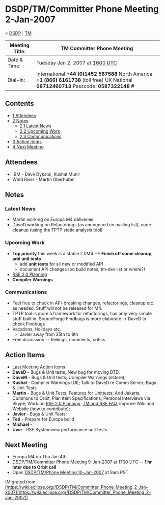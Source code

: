 

DSDP/TM/Committer Phone Meeting 2-Jan-2007
==========================================

< [DSDP](https://wiki.eclipse.org/DSDP "DSDP")‎ | [TM](./TM "DSDP/TM")

| Meeting Title: | **TM Committer Phone Meeting** |
| --- | --- |
| Date & Time: | Tuesday Jan 2, 2007 at [1600 UTC](http://www.timeanddate.com/worldclock/meetingdetails.html?year=2007&month=1&day=2&hour=16&min=00&sec=0&p1=224&p2=159&p3=250&p4=136&p5=223&iv=1800) |
| Dial-in: | International **+44 (0)1452 567588**   North America **+1 (866) 6161738** (toll free)   UK National **08712460713**   Passcode: **0587322148 #** |

Contents
--------

*   [1 Attendees](#Attendees)
*   [2 Notes](#Notes)
    *   [2.1 Latest News](#Latest-News)
    *   [2.2 Upcoming Work](#Upcoming-Work)
    *   [2.3 Communications](#Communications)
*   [3 Action Items](#Action-Items)
*   [4 Next Meeting](#Next-Meeting)

Attendees
---------

*   IBM - Dave Dykstal, Kushal Munir
*   Wind River - Martin Oberhuber

Notes
-----

### Latest News

*   Martin working on Europa M4 deliveries
*   DaveD working on Refactorings (as announced on mailing list), code cleanup (using the TPTP static analysis tool)

### Upcoming Work

*   **Top priority** this week is a stable 2.0M4 --> **Finish off some cleanup**, **add unit tests**
    *   add **unit tests** for all new or modified API
    *   document API changes (on build notes, tm-dev list or where?)
*   [RSE 2.0 Planning](./RSE_2.0_Planning "RSE 2.0 Planning")
*   **Compiler Warnings**

### Communications

*   Feel free to check in API-breaking changes, refactorings, cleanup etc. as needed. Stuff will not be released for M4.
*   TPTP tool is more a framework for refactorings, has only very simple stuff built in. SourceForge Findbugs is more elaborate -> DaveD to check Findbugs
*   Vacations, Holidays etc.
    *   Javier away from 25th to 8th
*   Free discussion -- feelings, comments, critics

Action Items
------------

*   [Last Meeting](./Committer_Phone_Meeting_19-Dec-2006#Action_Items "DSDP/TM/Committer Phone Meeting 19-Dec-2006") Action Items
*   **DaveD** \- Bugs & Unit tests; New bug for moving DTD.
*   **DaveM** \- Bugs & Unit tests; Compiler Warnings (dstore);
*   **Kushal** \- Compiler Warnings (UI); Talk to DaveD re Comm Server; Bugs & Unit Tests
*   **Martin** \- Bugs & Unit Tests; Features for Unittests; Add Jakarta Commons to Orbit; Plan Item Specifications; Personal Interviews via Skype; Work on [RSE 2.0 Planning](./RSE_2.0_Planning "RSE 2.0 Planning"); [TM and RSE FAQ](./TM_and_RSE_FAQ "TM and RSE FAQ"), improve Wiki and Website (how to contribute);
*   **Javier** \- Bugs & Unit Tests;
*   **Ted** \- Prepare for Europa build
*   **Michael** -
*   **Uwe** \- RSE Systemview performance unit tests

Next Meeting
------------

*   Europa M4 on Thu Jan 4th
*   [DSDP/TM/Committer Phone Meeting 9-Jan-2007](./Committer_Phone_Meeting_9-Jan-2007 "DSDP/TM/Committer Phone Meeting 9-Jan-2007") at [1700 UTC](http://www.timeanddate.com/worldclock/meetingdetails.html?year=2007&month=1&day=9hour=17&min=00&sec=0&p1=224&p2=159&p3=250&p4=136&p5=223&iv=1800) \-\- **1 hr later due to Orbit call**
*   Open [DSDP/TM/Phone Meeting 10-Jan-2007](./Phone_Meeting_10-Jan-2007 "DSDP/TM/Phone Meeting 10-Jan-2007") at 9am PST


(Migrated from [https://wiki.eclipse.org//DSDP/TM/Committer_Phone_Meeting_2-Jan-2007](https://wiki.eclipse.org//DSDP/TM/Committer_Phone_Meeting_2-Jan-2007))